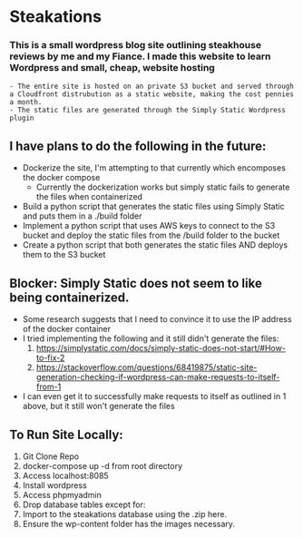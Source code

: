 # Steakations
### This is a small wordpress blog site outlining steakhouse reviews by me and my Fiance. I made this website to learn Wordpress and small, cheap, website hosting
    - The entire site is hosted on an private S3 bucket and served through a Cloudfront distrubution as a static website, making the cost pennies a month.
    - The static files are generated through the Simply Static Wordpress plugin

## I have plans to do the following in the future:
  - Dockerize the site, I'm attempting to that currently which encomposes the docker compose
      - Currently the dockerization works but simply static fails to generate the files when containerized
  - Build a python script that generates the static files using Simply Static and puts them in a ./build folder
  - Implement a python script that uses AWS keys to connect to the S3 bucket and deploy the static files from the /build folder to the bucket
  - Create a python script that both generates the static files AND deploys them to the S3 bucket

## Blocker: Simply Static does not seem to like being containerized.
  - Some research suggests that I need to convince it to use the IP address of the docker container
  - I tried implementing the following and it still didn't generate the files:
    1. https://simplystatic.com/docs/simply-static-does-not-start/#How-to-fix-2
    2. https://stackoverflow.com/questions/68419875/static-site-generation-checking-if-wordpress-can-make-requests-to-itself-from-1
  - I can even get it to successfully make requests to itself as outlined in 1 above, but it still won't generate the files
   

## To Run Site Locally:
  1. Git Clone Repo
  2. docker-compose up -d from root directory
  3. Access localhost:8085
  4. Install wordpress
  5. Access phpmyadmin
  6. Drop database tables except for:
  7. Import to the steakations database using the .zip here.
  8. Ensure the wp-content folder has the images necessary.

